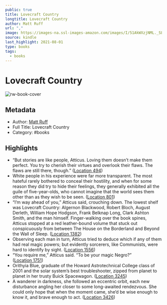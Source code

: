 ```yaml
---
public: true
title: Lovecraft Country
longtitle: Lovecraft Country
author: Matt Ruff
url: ","
image: https://images-na.ssl-images-amazon.com/images/I/51AkWXzjNML._SL200_.jpg
source: kindle
last_highlight: 2021-08-01
type: books
tags:
  - books
---
```

# Lovecraft Country

![rw-book-cover](https://images-na.ssl-images-amazon.com/images/I/51AkWXzjNML._SL200_.jpg)

## Metadata
- Author: [Matt Ruff ](Matt%20Ruff.md)
- Full Title: Lovecraft Country
- Category: #books

## Highlights
- “But stories are like people, Atticus. Loving them doesn’t make them perfect. You try to cherish their virtues and overlook their flaws. The flaws are still there, though.” ([Location 494](https://readwise.io/to_kindle?action=open&asin=B00UG61LNS&location=494))
- White people in his experience were far more transparent. The most hateful rarely bothered to conceal their hostility, and when for some reason they did try to hide their feelings, they generally exhibited all the guile of five-year-olds, who cannot imagine that the world sees them other than as they wish to be seen. ([Location 801](https://readwise.io/to_kindle?action=open&asin=B00UG61LNS&location=801))
- “I’m way ahead of you,” Atticus said, crouching down. The lowest shelf was Lovecraft Country: Algernon Blackwood, Robert Bloch, August Derleth, William Hope Hodgson, Frank Belknap Long, Clark Ashton Smith, and the man himself. Finger-walking over the book spines, Atticus stopped at a red leather-bound volume that stuck out conspicuously from between The House on the Borderland and Beyond the Wall of Sleep. ([Location 1382](https://readwise.io/to_kindle?action=open&asin=B00UG61LNS&location=1382))
- Observing each man in turn, Atticus tried to deduce which if any of them had real magic powers; but evidently sorcerers, like Communists, were hard to identify by sight. ([Location 1556](https://readwise.io/to_kindle?action=open&asin=B00UG61LNS&location=1556))
- “You require me,” Atticus said. “To be your magic Negro?” ([Location 1751](https://readwise.io/to_kindle?action=open&asin=B00UG61LNS&location=1751))
- Orithyia Blue, graduate of the Howard Astrotechnical College class of 2001 and the solar system’s best troubleshooter, zipped from planet to planet in her trusty Buick Spacewagon. ([Location 3245](https://readwise.io/to_kindle?action=open&asin=B00UG61LNS&location=3245))
- A wanderer in darkness, she followed an eccentric orbit, each new disturbance angling her closer to some long-awaited rendezvous. She could only hope that when the moment came, she’d be wise enough to know it, and brave enough to act. ([Location 3426](https://readwise.io/to_kindle?action=open&asin=B00UG61LNS&location=3426))
